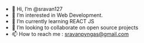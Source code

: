 - 👋 Hi, I’m @sravan127
- 👀 I’m interested in Web Development.
- 🌱 I’m currently learning REACT JS
- 💞️ I’m looking to collaborate on open source projects
- 📫 How to reach me : sravanpyngas@gmail.com

<!---
sravan127/sravan127 is a ✨ special ✨ repository because its `README.md` (this file) appears on your GitHub profile.
You can click the Preview link to take a look at your changes.
--->
